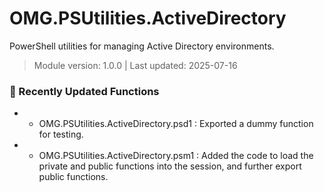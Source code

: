 # OMG.PSUtilities.ActiveDirectory

PowerShell utilities for managing Active Directory environments.


> Module version: 1.0.0 | Last updated: 2025-07-16
### 🚀 Recently Updated Functions
- - OMG.PSUtilities.ActiveDirectory.psd1 : Exported a dummy function for testing.
- - OMG.PSUtilities.ActiveDirectory.psm1 : Added the code to load the private and public functions into the session, and further export public functions.
